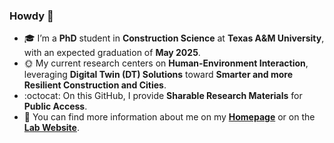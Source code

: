 ### Howdy 👋
- 🎓 I’m a **PhD** student in **Construction Science** at **Texas A&M University**, with an expected graduation of **May 2025**.
- 🌞 My current research centers on **Human-Environment Interaction**, leveraging **Digital Twin (DT) Solutions**
toward **Smarter and more Resilient Construction and Cities**.
- :octocat: On this GitHub, I provide **Sharable Research Materials** for **Public Access**. </br>
- 👯 You can find more information about me on my [**Homepage**](https://yoojunt.github.io/) or on the [**Lab Website**](https://www.hamresearchgroup.com/).

